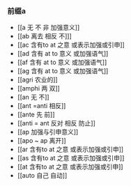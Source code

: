 ### 前缀a
- [[a 无 不 非 加强意义]]
- [[ab 离去 相反 不]]]
- [[ac 含有to  at 之意 或表示加强或引申]]
- [[ad 含有 at to 意义 或加强语气]]
- [[af 含有 at to 意义 或加强语气]]
- [[ag 含有 at to 意义 或加强语气]]
- [[agri 农业的]]
- [[amphi 两 双]]
- [[an 无 不]]
- [[ant =anti 相反]]
- [[ante 先 前]]
- [[anti = ant 反对 相反 防止]]
- [[ap 加强与引申意义]]
- [[apo  ~ ap 离开]]
- [[ar  含有to  at 之意 或表示加强或引申]]
- [[as  含有to  at 之意 或表示加强或引申]]
- [[at 含有to  at 之意 或表示加强或引申]]
- [[auto  自己  自动]]